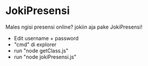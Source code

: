 # JokiPresensi
 Males ngisi presensi online? jokiin aja pake JokiPresensi!

- Edit username + password
- "cmd" di explorer
- run "node getClass.js"
- run "node jokiPresensi.js"
